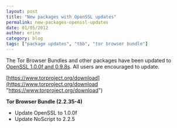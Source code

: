 ```yaml
---
layout: post
title: "New packages with OpenSSL updates"
permalink: new-packages-openssl-updates
date: 01/05/2012
author: erinn
category: blog
tags: ["package updates", "tbb", "tor browser bundle"]
---
```


The Tor Browser Bundles and other packages have been updated to [OpenSSL 1.0.0f and 0.9.8s](http://openssl.org/news/secadv_20120104.txt). All users are encouraged to update.

[https://www.torproject.org/download](https://www.torproject.org/download "https://www.torproject.org/download")

**Tor Browser Bundle (2.2.35-4)**

- Update OpenSSL to 1.0.0f
- Update NoScript to 2.2.5

